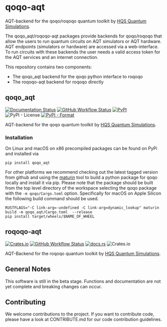 # qoqo-aqt

AQT-backend for the qoqo/roqoqo quantum toolkit by [HQS Quantum Simulations](https://quantumsimulations.de).

The qoqo_aqt/roqoqo-aqt packages provide backends for qoqo/roqoqo that allow the users to run quantum circuits on AQT simulators or AQT hardware.
AQT endpoints (simulators or hardware) are accessed via a web-interface.
To run circuits with these backends the user needs a valid access token for the AQT services and an internet connection.

This repository contains two components:

* The qoqo_aqt backend for the qoqo python interface to roqoqo
* The roqoqo-aqt backend for roqoqo directly

## qoqo_aqt

[![Documentation Status](https://readthedocs.org/projects/qoqo_aqt/badge/?version=latest)](https://qoqo_aqt.readthedocs.io/en/latest/?badge=latest)
[![GitHub Workflow Status](https://github.com/HQSquantumsimulations/qoqo_aqt/workflows/ci_tests/badge.svg)](https://github.com/HQSquantumsimulations/qoqo_aqt/actions)
[![PyPI](https://img.shields.io/pypi/v/qoqo_aqt)](https://pypi.org/project/qoqo_aqt/)
![PyPI - License](https://img.shields.io/pypi/l/qoqo_aqt)
[![PyPI - Format](https://img.shields.io/pypi/format/qoqo_aqt)](https://pypi.org/project/qoqo_aqt/)

AQT-backend for the qoqo quantum toolkit by [HQS Quantum Simulations](https://quantumsimulations.de).



### Installation

On Linux and macOS on x86 precompiled packages can be found on PyPi and installed via

```shell
pip install qoqo_aqt
```

For other platforms we recommend checking out the latest tagged version from github and using the [maturin](https://github.com/PyO3/maturin) tool to build a python package for qoqo locally and install it via pip.
Please note that the package should be built from the top level directory of the workspace selecting the qoqo package with the `-m qoqo/Cargo.toml` option.
Specifically for macOS on Apple Silicon the following build command should be used.

```shell
RUSTFLAGS="-C link-arg=-undefined -C link-arg=dynamic_lookup" maturin build -m qoqo_aqt/Cargo.toml  --release
pip install target/wheels/$NAME_OF_WHEEL
```

## roqoqo-aqt

[![Crates.io](https://img.shields.io/crates/v/roqoqo-aqt)](https://crates.io/crates/roqoqo-aqt)
[![GitHub Workflow Status](https://github.com/HQSquantumsimulations/qoqo_mock/workflows/ci_tests/badge.svg)](https://github.com/HQSquantumsimulations/qoqo_aqt/actions)
[![docs.rs](https://img.shields.io/docsrs/roqoqo-aqt)](https://docs.rs/roqoqo-aqt/)
![Crates.io](https://img.shields.io/crates/l/roqoqo-aqt)

AQT-Backend for the roqoqo quantum toolkit by [HQS Quantum Simulations](https://quantumsimulations.de).

## General Notes

This software is still in the beta stage. Functions and documentation are not yet complete and breaking changes can occur.

## Contributing

We welcome contributions to the project. If you want to contribute code, please have a look at CONTRIBUTE.md for our code contribution guidelines.
